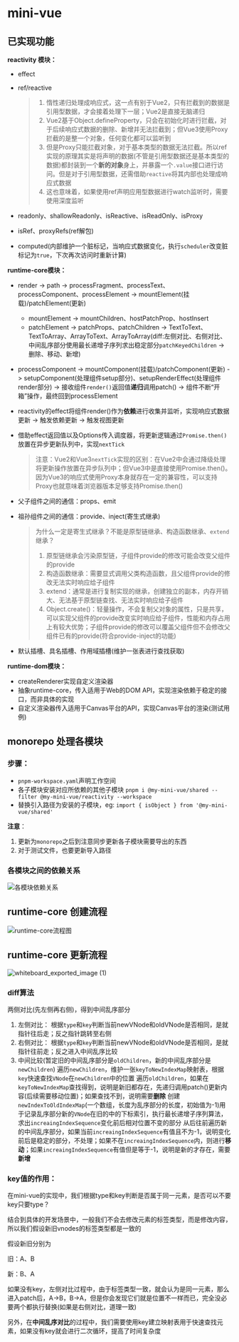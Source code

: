 # mini-vue

## 已实现功能

**reactivity 模块：**

- effect
- ref/reactive
  > 1. 惰性递归处理成响应式，这一点有别于Vue2，只有拦截到的数据是引用型数据，才会接着处理下一层；Vue2是直接无脑递归<br/>
  > 2. Vue2基于Object.defineProperty，只会在初始化时进行拦截，对于后续响应式数据的删除、新增并无法拦截到；但Vue3使用Proxy拦截的是整一个对象，任何变化都可以监听到<br/>
  > 3. 但是Proxy只能拦截对象，对于基本类型的数据无法拦截。所以ref实现的原理其实是将声明的数据(不管是引用型数据还是基本类型的数据)都封装到一个**新的对象**身上，并暴露一个`.value`接口进行访问。但是对于引用型数据，还需借助`reactive`将其内部也处理成响应式数据<br/>
  > 4. 这也意味着，如果使用ref声明应用型数据进行watch监听时，需要使用深度监听

- readonly、shallowReadonly、isReactive、isReadOnly、isProxy
- isRef、proxyRefs(ref解包)
- computed(内部维护一个脏标记，当响应式数据变化，执行`scheduler`改变脏标记为`true`，下次再次访问时重新计算)

**runtime-core模块：**

- render -> path -> processFragment、processText、processComponent、processElement -> mountElement(挂载)/patchElement(更新)
  
  - mountElement -> mountChildren、hostPatchProp、hostInsert
  - patchElement -> patchProps、patchChildren -> TextToText、TextToArray、ArrayToText、ArrayToArray(diff:左侧对比、右侧对比、中间乱序部分使用最长递增子序列求出稳定部分`patchKeyedChildren` -> 删除、移动、新增)

- processComponent -> mountComponent(挂载)/patchComponent(更新) -> setupComponent(处理组件setup部分)、setupRenderEffect(处理组件render部分) -> 接收组件`render()`返回值**递归**调用patch() -> 组件不断“开箱”操作，最终回到processElement

- reactivity的effect将组件render()作为**依赖**进行收集并监听，实现响应式数据更新 -> 触发依赖更新 -> 触发视图更新

- 借助effect返回值以及Options传入调度器，将更新逻辑通过`Promise.then()`放置在异步更新队列中，实现`nextTick`

  > 注意：Vue2和Vue3`nextTick`实现的区别：在Vue2中会通过降级处理将更新操作放置在异步队列中；但Vue3中是直接使用Promise.then()。因为Vue3的响应式使用Proxy本身就存在一定的兼容性，可以支持Proxy也就意味着浏览器版本足够支持Promise.then()

- 父子组件之间的通信：props、emit
- 祖孙组件之间的通信：provide、inject(寄生式继承)

  > 为什么一定是寄生式继承？不能是原型链继承、构造函数继承、`extend`继承？
  > 1. 原型链继承会污染原型链，子组件provide的修改可能会改变父组件的provide
  > 2. 构造函数继承：需要显式调用父类构造函数，且父组件provide的修改无法实时响应给子组件
  > 3. extend：通常是进行复制实现的继承，创建独立的副本，内存开销大、无法基于原型链查找、无法实时响应给子组件
  > 4. Object.create()：轻量操作，不会复制父对象的属性，只是共享，可以实现父组件的provide改变实时响应给子组件，性能和内存占用上有较大优势；子组件provide的修改可以覆盖父组件但不会修改父组件已有的provide(符合provide-inject的功能)
- 默认插槽、具名插槽、作用域插槽(维护一张表进行查找获取)

**runtime-dom模块：**

- createRenderer实现自定义渲染器
- 抽象runtime-core，传入适用于Web的DOM API，实现渲染依赖于稳定的接口，而非具体的实现
- 自定义渲染器传入适用于Canvas平台的API，实现Canvas平台的渲染(测试用例)


## monorepo 处理各模块

### 步骤：

- `pnpm-workspace.yaml`声明工作空间
- 各子模块安装对应所依赖的其他子模块
  `pnpm i @my-mini-vue/shared --filter @my-mini-vue/reactivity --workspace`
- 替换引入路径为安装的子模块，eg:
  `import { isObject } from '@my-mini-vue/shared'`

**注意**：

1. 更新为`monorepo`之后到注意同步更新各子模块需要导出的东西
2. 对于测试文件，也要更新导入路径

### 各模块之间的依赖关系

![各模块依赖关系](https://github.com/user-attachments/assets/d00e9296-5e78-4992-a9b3-b1f45ba8a4d6)

## runtime-core 创建流程

![runtime-core流程图](https://github.com/user-attachments/assets/7528364a-1fca-4583-a844-654b8c6b351f)

## runtime-core 更新流程

![whiteboard_exported_image (1)](https://github.com/user-attachments/assets/6998a496-74da-41d8-8e92-0081a5390816)

### diff算法
两侧对比(先左侧再右侧)，得到中间乱序部分
1. 左侧对比：
  根据`type`和`key`判断当前newVNode和oldVNode是否相同，是就指针往后走；反之指针跳转至右侧
2. 右侧对比：
  根据`type`和`key`判断当前newVNode和oldVNode是否相同，是就指针往前走；反之进入中间乱序比较
3. 中间比较(暂定旧的中间乱序部分是`oldChildren`，新的中间乱序部分是`newChildren`)
  遍历`newChildren`，维护一张`keyToNewIndexMap`映射表，根据`key`快速查找`VNode`在`newChildren`中的位置
  遍历`oldChildren`，如果在`keyToNewIndexMap`查找得到，说明是新旧都存在，先递归调用patch()更新内容(后续需要移动位置)；如果查找不到，说明需要**删除**
  创建`newIndexToOldIndexMap`(一个数组，长度为乱序部分的长度，初始值为-1)用于记录乱序部分新的`VNode`在旧的中的下标索引，执行最长递增子序列算法，求出`increaingIndexSequence`变化前后相对位置不变的部分
  从后往前遍历新的中间乱序部分，如果当前`increaingIndexSequence`有值且不为-1，说明变化前后是稳定的部分，不处理；如果不在`increaingIndexSequence`内，则进行**移动**；如果`increaingIndexSequence`有值但是等于-1，说明是新的才存在，需要**新增**

  ### key值的作用：
  在mini-vue的实现中，我们根据type和key判断是否属于同一元素，是否可以不要key只要type？

  结合到具体的开发场景中，一般我们不会去修改元素的标签类型，而是修改内容，所以我们假设新旧vnodes的标签类型都是一致的

  假设新旧分别为

  旧：A、B

  新：B、A

  如果没有key，左侧对比过程中，由于标签类型一致，就会认为是同一元素，那么进入patch后，A→B，B→A，但是你会发现它们就是位置不一样而已，完全没必要两个都执行替换(如果是右侧对比，道理一致)

  另外，在**中间乱序对比**的过程中，我们需要使用key建立映射表用于快速查找元素，如果没有key就会进行二次循环，提高了时间复杂度